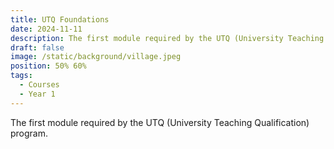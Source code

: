 ```yaml
---
title: UTQ Foundations
date: 2024-11-11
description: The first module required by the UTQ (University Teaching Qualification) program.
draft: false
image: /static/background/village.jpeg
position: 50% 60%
tags:
  - Courses
  - Year 1
---
```


The first module required by the UTQ (University Teaching Qualification) program.
